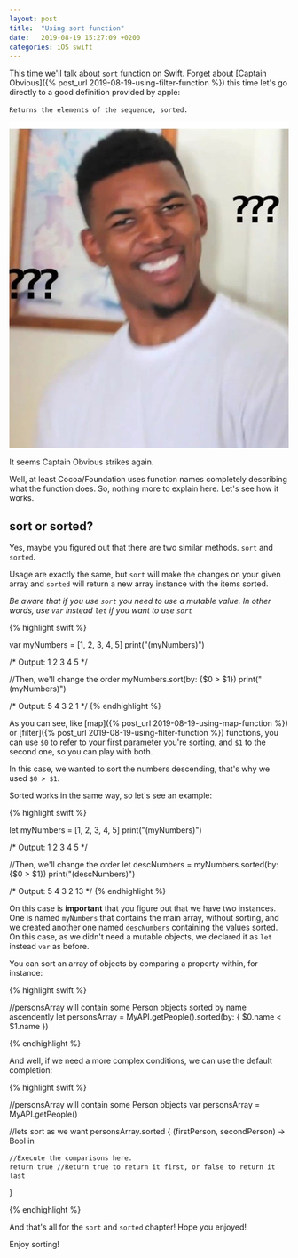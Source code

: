 ```yaml
---
layout: post
title:  "Using sort function"
date:   2019-08-19 15:27:09 +0200
categories: iOS swift
---
```

This time we'll talk about `sort` function on Swift.
Forget about [Captain Obvious]({% post_url 2019-08-19-using-filter-function %}) this time let's go directly to a good definition provided by apple:

`Returns the elements of the sequence, sorted.`

![image](/assets/images/what.jpg)

It seems Captain Obvious strikes again.

Well, at least Cocoa/Foundation uses function names completely describing what the function does. So, nothing more to explain here.
Let's see how it works.

<h2>sort or sorted?</h2>

Yes, maybe you figured out that there are two similar methods. `sort` and `sorted`.

Usage are exactly the same, but `sort` will make the changes on your given array and `sorted` will return a new array instance with the items sorted.

_Be aware that if you use `sort` you need to use a mutable value. In other words, use `var` instead `let` if you want to use `sort`_

{% highlight swift %}

var myNumbers = [1, 2, 3, 4, 5]
print("\(myNumbers)")

/*
    Output:
    1
    2
    3
    4
    5
*/

//Then, we'll change the order
myNumbers.sort(by: {$0 > $1})
print("\(myNumbers)")

/*
    Output:
    5
    4
    3
    2
    1
*/
{% endhighlight %}


As you can see, like [map]({% post_url 2019-08-19-using-map-function %}) or [filter]({% post_url 2019-08-19-using-filter-function %}) functions, you can use `$0` to refer to your first parameter you're sorting, and `$1` to the second one, so you can play with both.

In this case, we wanted to sort the numbers descending, that's why we used `$0 > $1`.

Sorted works in the same way, so let's see an example:

{% highlight swift %}

let myNumbers = [1, 2, 3, 4, 5]
print("\(myNumbers)")

/*
    Output:
    1
    2
    3
    4
    5
*/

//Then, we'll change the order
let descNumbers = myNumbers.sorted(by: {$0 > $1})
print("\(descNumbers)")

/*
    Output:
    5
    4
    3
    2
    13
*/
{% endhighlight %}

On this case is **important** that you figure out that we have two instances. One is named `myNumbers` that contains the main array, without sorting, and we created another one named `descNumbers` containing the values sorted.
On this case, as we didn't need a mutable objects, we declared it as `let` instead `var` as before.

You can sort an array of objects by comparing a property within, for instance:

{% highlight swift %}

//personsArray will contain some Person objects sorted by name ascendently
let personsArray = MyAPI.getPeople().sorted(by: { $0.name < $1.name })


{% endhighlight %}

And well, if we need a more complex conditions, we can use the default completion:

{% highlight swift %}
 
//personsArray will contain some Person objects
var personsArray = MyAPI.getPeople()

//lets sort as we want
personsArray.sorted { (firstPerson, secondPerson) -> Bool in
            
    //Execute the comparisons here.
    return true //Return true to return it first, or false to return it last
}

{% endhighlight %}

And that's all for the `sort` and `sorted` chapter! Hope you enjoyed!

Enjoy sorting!
